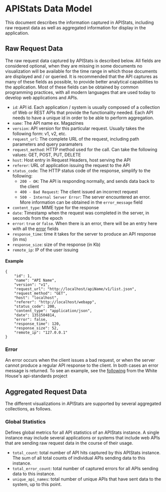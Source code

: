 # APIStats Data Model

This document describes the information captured in APIStats, including raw request data as well as aggregated information for display in the application. 

## Raw Request Data

The raw request data captured by APIStats is described below. All fields are considered optional, when they are missing in some documents no visualization will be available for the time range in which those documents are displayed and / or queried. It is recommended that the API captures as many of these fields as possible, to provide better analytical capabilities to the application. Most of these fields can be obtained by common programming practices, with all modern languages that are used today to develop web applications and APIs. 

* `id`: API id. Each application / system is usually composed of a collection of Web or REST APIs that provide the functionality needed. Each API needs to have a unique id in order to be able to perform aggregation.
* `name`: The API name
	ex. Magazines
* `version`: API version for this particular request. Usually takes the following form: v1, v2, etc.	 	
* `request_url`: The complete URL of the request, including path parameters and query paramaters
* `request_method`: HTTP method used for the call. Can take the following values: GET, POST, PUT, DELETE
* `host`: Host entry in Request Headers, host serving the API
* `referer`: URL of application issuing the request to the API
* `status_code`: The HTTP status code of the response, simplify to the following:
	* `200 - OK`: The API is responding normally, and sends data back to the client
	* `400 - Bad Request`: The client issued an incorrect request
	* `500 - Internal Server Error`: The server encountered an error. More information can be obtained in the `error_message` field
* `content_type`: MIME type for the response
* `date`: Timestamp when the request was completed in the server, in seconds from the epoch
* `error`: `true` or `false`. When there is an error, there will be an entry here with all the [error](#error) fields
* `response_time`: time it takes for the server to produce an API response (in ms)
* `response_size`: size of the response (in Kb)
* `remote_ip`: IP of the user issuing

#### Example


```
{
	"id": 1,
	"name": "API Name",
	"version": "v1",
	"request_url": "http://localhost/apiName/v1/list.json",
	"request_method": "GET",
	"host": "localhost",
	"referer": "http://localhost/webapp",
	"status_code": 200,
	"content_type": "application/json",
	"date": 1351504814,
	"error": false,
	"response_time": 120,
	"response_size": 52,
	"remote_ip": "127.0.0.1"
}
```



### Error

An error occurs when the client issues a bad request, or when the server cannot produce a regular API response to the client. In both cases an error message is returned. To see an example, see the [following](https://github.com/WhiteHouse/api-standards/blob/master/README.md#error-handling) from the White House's api-standards project

## Aggregated Request Data

The different visualizations in APIStats are supported by several aggregated collections, as follows.

### Global Statistics

Defines global metrics for all API statistics of an APIStats instance. A single instance may include several applications or systems that  include web APIs that are sending raw request data in the course of their usage.

* `total_count`: total number of API hits captured by this APIStats instance. The sum of all total counts of individual APIs sending data to this instance. 
* `total_error_count`: total number of captured errors for all APIs sending data to this instance. 
* `unique_api_names`: total number of unique APIs that have sent data to the system, up to this point. 




